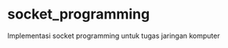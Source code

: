 socket_programming
==================

Implementasi socket programming untuk tugas jaringan komputer
